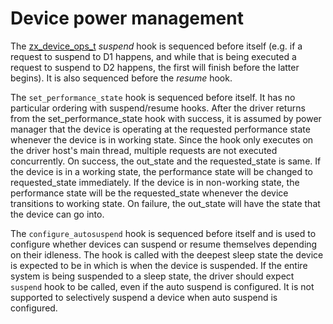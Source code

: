 # Device power management

The [zx_device_ops_t][device] *suspend* hook is sequenced before itself (e.g.
if a request to suspend to D1 happens, and while that is being executed a
request to suspend to D2 happens, the first will finish before the latter
begins). It is also sequenced before the *resume* hook.

The `set_performance_state` hook is sequenced before itself.
It has no particular ordering with suspend/resume hooks.
After the driver returns from the set_performance_state hook with success,
it is assumed by power manager that the device is operating at the requested
performance state whenever the device is in working state. Since the hook only
executes on the driver host's main thread, multiple requests are not executed
concurrently.
On success, the out_state and the requested_state is same. If the device is in a
working state, the performance state will be changed to requested_state immediately.
If the device is in non-working state, the performance state will be the requested_state
whenever the device transitions to working state.
On failure, the out_state will have the state that the device can go into.

The `configure_autosuspend` hook is sequenced before itself and is used to configure whether
devices can suspend or resume themselves depending on their idleness. The hook is called with
the deepest sleep state the device is expected to be in which is when the device is suspended.
If the entire system is being suspended to a sleep state, the driver should expect `suspend`
hook to be called, even if the auto suspend is configured. It is not supported to selectively
suspend a device when auto suspend is configured.


[device]: /src/lib/ddk/include/lib/ddk/device.h

